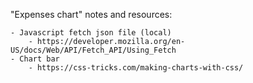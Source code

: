"Expenses chart" notes and resources:

    - Javascript fetch json file (local)
        - https://developer.mozilla.org/en-US/docs/Web/API/Fetch_API/Using_Fetch
    - Chart bar
        - https://css-tricks.com/making-charts-with-css/